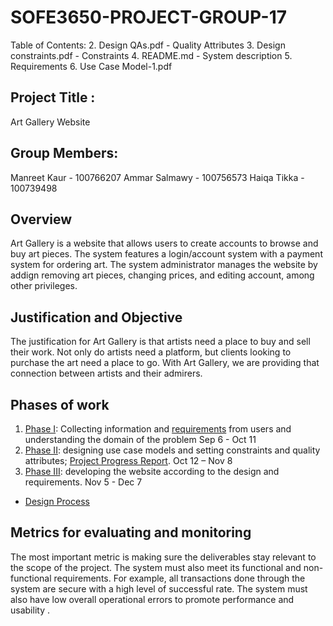 # SOFE3650-PROJECT-GROUP-17

Table of Contents:
2. Design QAs.pdf - Quality Attributes
3. Design constraints.pdf - Constraints
4. README.md - System description
5. Requirements 
6. Use Case Model-1.pdf

## Project Title :
Art Gallery Website 

## Group Members:
Manreet Kaur - 100766207 
Ammar Salmawy - 100756573
Haiqa Tikka - 100739498

## Overview
Art Gallery is a website that allows users to create accounts to browse and buy art pieces.
The system features a login/account system with a payment system for ordering art.
The system administrator manages the website by addign removing art pieces, changing prices, and editing account, among other privileges.

## Justification and Objective
The justification for Art Gallery is that artists need a place to buy and sell their work. Not only do artists need a platform, but clients looking to purchase the art need a place to go.
With Art Gallery, we are providing that connection between artists and their admirers.

## Phases of work
1. [Phase I](https://github.com/manreett/SOFE3650-PROJECT-GROUP-17/tree/main/Phase%201): Collecting information and [requirements](https://github.com/manreett/SOFE3650-PROJECT-GROUP-17/blob/main/Phase%201/Requirements.pdf)  from users and understanding the domain of the problem Sep 6 - Oct 11 
2. [Phase II](https://github.com/manreett/SOFE3650-PROJECT-GROUP-17/tree/main/Phase%202): designing use case models and setting constraints and quality attributes; [Project Progress Report](https://github.com/manreett/SOFE3650-PROJECT-GROUP-17/blob/main/Phase%202/Project%20Progress%20Report%20.pdf). Oct 12 – Nov 8
3. [Phase III](https://github.com/manreett/SOFE3650-PROJECT-GROUP-17/tree/main/Phase%203): developing the website according to the design and requirements. Nov 5 - Dec 7
- [Design Process](https://github.com/manreett/SOFE3650-PROJECT-GROUP-17/blob/main/Phase%203/Design%20Process/Design%20Process.pdf)


## Metrics for evaluating and monitoring
The most important metric is making sure the deliverables stay relevant to the scope of the project. 
The system must also meet its functional and non-functional requirements. For example, all transactions done through the system are secure with a high level of successful rate. 
The system must also have low overall operational errors to promote performance and usability .

